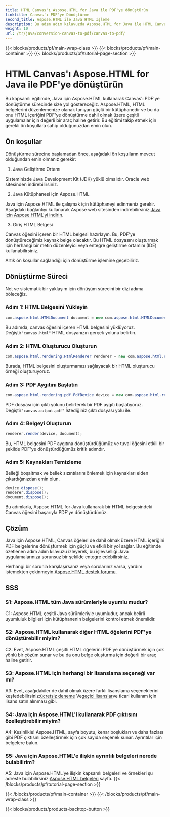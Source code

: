 ```yaml
---
title: HTML Canvas'ı Aspose.HTML for Java ile PDF'ye dönüştürün
linktitle: Canvas'ı PDF'ye Dönüştürme
second_title: Aspose.HTML ile Java HTML İşleme
description: Bu adım adım kılavuzda Aspose.HTML for Java ile HTML Canvas'ı PDF'ye nasıl dönüştüreceğinizi öğrenin.
weight: 10
url: /tr/java/conversion-canvas-to-pdf/canvas-to-pdf/
---
```


{{< blocks/products/pf/main-wrap-class >}}
{{< blocks/products/pf/main-container >}}
{{< blocks/products/pf/tutorial-page-section >}}

# HTML Canvas'ı Aspose.HTML for Java ile PDF'ye dönüştürün

Bu kapsamlı eğitimde, Java için Aspose.HTML kullanarak Canvas'ı PDF'ye dönüştürme sürecinde size yol göstereceğiz. Aspose.HTML, HTML belgelerini düzenlemenize olanak tanıyan güçlü bir kütüphanedir ve bu da onu HTML içeriğini PDF'ye dönüştürme dahil olmak üzere çeşitli uygulamalar için değerli bir araç haline getirir. Bu eğitimi takip etmek için gerekli ön koşullara sahip olduğunuzdan emin olun.

## Ön koşullar

Dönüştürme sürecine başlamadan önce, aşağıdaki ön koşulların mevcut olduğundan emin olmanız gerekir:

1. Java Geliştirme Ortamı

Sisteminizde Java Development Kit (JDK) yüklü olmalıdır. Oracle web sitesinden indirebilirsiniz.

2. Java Kütüphanesi için Aspose.HTML

 Java için Aspose.HTML ile çalışmak için kütüphaneyi edinmeniz gerekir. Aşağıdaki bağlantıyı kullanarak Aspose web sitesinden indirebilirsiniz:[Java için Aspose.HTML'yi indirin](https://releases.aspose.com/html/java/).

3. Giriş HTML Belgesi

Canvas öğesini içeren bir HTML belgesi hazırlayın. Bu, PDF'ye dönüştüreceğimiz kaynak belge olacaktır. Bu HTML dosyasını oluşturmak için herhangi bir metin düzenleyici veya entegre geliştirme ortamını (IDE) kullanabilirsiniz.

Artık ön koşullar sağlandığı için dönüştürme işlemine geçebiliriz.

## Dönüştürme Süreci

Net ve sistematik bir yaklaşım için dönüşüm sürecini bir dizi adıma böleceğiz.

### Adım 1: HTML Belgesini Yükleyin

```java
com.aspose.html.HTMLDocument document = new com.aspose.html.HTMLDocument(Resources.input("canvas.html"));
```

 Bu adımda, canvas öğesini içeren HTML belgesini yüklüyoruz. Değiştir`"canvas.html"` HTML dosyanızın gerçek yolunu belirtin.

### Adım 2: HTML Oluşturucu Oluşturun

```java
com.aspose.html.rendering.HtmlRenderer renderer = new com.aspose.html.rendering.HtmlRenderer();
```

Burada, HTML belgesini oluşturmamızı sağlayacak bir HTML oluşturucu örneği oluşturuyoruz.

### Adım 3: PDF Aygıtını Başlatın

```java
com.aspose.html.rendering.pdf.PdfDevice device = new com.aspose.html.rendering.pdf.PdfDevice(Resources.output("canvas.output.pdf"));
```

 PDF dosyası için çıktı yolunu belirterek bir PDF aygıtı başlatıyoruz. Değiştir`"canvas.output.pdf"` İstediğiniz çıktı dosyası yolu ile.

### Adım 4: Belgeyi Oluşturun

```java
renderer.render(device, document);
```

Bu, HTML belgesini PDF aygıtına dönüştürdüğümüz ve tuval öğesini etkili bir şekilde PDF'ye dönüştürdüğümüz kritik adımdır.

### Adım 5: Kaynakları Temizleme

Belleği boşaltmak ve bellek sızıntılarını önlemek için kaynakları elden çıkardığınızdan emin olun.

```java
device.dispose();
renderer.dispose();
document.dispose();
```

Bu adımlarla, Aspose.HTML for Java kullanarak bir HTML belgesindeki Canvas öğesini başarıyla PDF'ye dönüştürdünüz.

## Çözüm

Java için Aspose.HTML, Canvas öğeleri de dahil olmak üzere HTML içeriğini PDF belgelerine dönüştürmek için güçlü ve etkili bir yol sağlar. Bu eğitimde özetlenen adım adım kılavuzu izleyerek, bu işlevselliği Java uygulamalarınıza sorunsuz bir şekilde entegre edebilirsiniz.

 Herhangi bir sorunla karşılaşırsanız veya sorularınız varsa, yardım istemekten çekinmeyin.[Aspose.HTML destek forumu](https://forum.aspose.com/).

## SSS

### S1: Aspose.HTML tüm Java sürümleriyle uyumlu mudur?

C1: Aspose.HTML çeşitli Java sürümleriyle uyumludur, ancak belirli uyumluluk bilgileri için kütüphanenin belgelerini kontrol etmek önemlidir.

### S2: Aspose.HTML kullanarak diğer HTML öğelerini PDF'ye dönüştürebilir miyim?

C2: Evet, Aspose.HTML çeşitli HTML öğelerini PDF'ye dönüştürmek için çok yönlü bir çözüm sunar ve bu da onu belge oluşturma için değerli bir araç haline getirir.

### S3: Aspose.HTML için herhangi bir lisanslama seçeneği var mı?

 A3: Evet, aşağıdakiler de dahil olmak üzere farklı lisanslama seçeneklerini keşfedebilirsiniz:[ücretsiz deneme](https://releases.aspose.com/) Ve[geçici lisanslar](https://purchase.aspose.com/temporary-license/)ve ticari kullanım için lisans satın alınması gibi.

### S4: Java için Aspose.HTML'i kullanarak PDF çıktısını özelleştirebilir miyim?

A4: Kesinlikle! Aspose.HTML, sayfa boyutu, kenar boşlukları ve daha fazlası gibi PDF çıktısını özelleştirmek için çok sayıda seçenek sunar. Ayrıntılar için belgelere bakın.

### S5: Java için Aspose.HTML'e ilişkin ayrıntılı belgeleri nerede bulabilirim?

 A5: Java için Aspose.HTML'ye ilişkin kapsamlı belgeleri ve örnekleri şu adreste bulabilirsiniz:[Aspose.HTML belgeleri](https://reference.aspose.com/html/java/) sayfa.
{{< /blocks/products/pf/tutorial-page-section >}}

{{< /blocks/products/pf/main-container >}}
{{< /blocks/products/pf/main-wrap-class >}}

{{< blocks/products/products-backtop-button >}}
